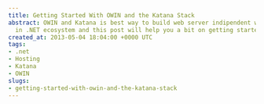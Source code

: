 ```yaml
---
title: Getting Started With OWIN and the Katana Stack
abstract: OWIN and Katana is best way to build web server indipendent web applications
  in .NET ecosystem and this post will help you a bit on getting started.
created_at: 2013-05-04 18:04:00 +0000 UTC
tags:
- .net
- Hosting
- Katana
- OWIN
slugs:
- getting-started-with-owin-and-the-katana-stack
---
```

